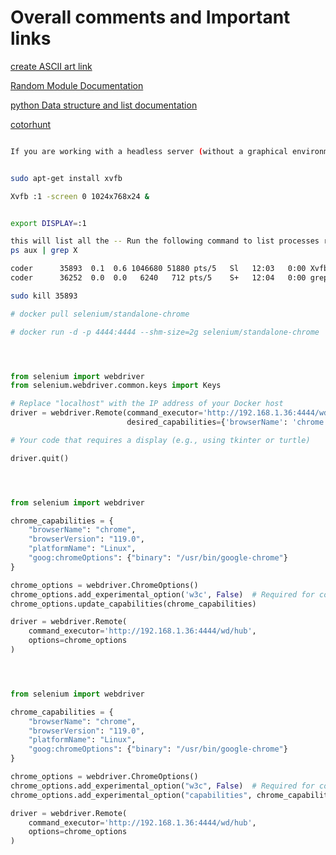 # Overall comments and Important links

[create ASCII art link](http://patorjk.com/software/taag/#p=display&f=Graffiti&t=Type%20Something%20)


[Random Module Documentation](https://www.askpython.com/python-modules/python-random-module-generate-random-numbers-sequences)

 
 [python Data structure and list documentation](https://docs.python.org/3/tutorial/datastructures.html)


[cotorhunt](https://colorhunt.co/)



```bash

If you are working with a headless server (without a graphical environment) and want to use Tkinter, you can set up a virtual display using a tool like Xvfb


sudo apt-get install xvfb

Xvfb :1 -screen 0 1024x768x24 &


export DISPLAY=:1

this will list all the -- Run the following command to list processes related to X server:
ps aux | grep X

coder      35893  0.1  0.6 1046680 51880 pts/5   Sl   12:03   0:00 Xvfb :1 -screen 0 1024x768x24
coder      36252  0.0  0.0   6240   712 pts/5    S+   12:04   0:00 grep X

sudo kill 35893


```



```py
# docker pull selenium/standalone-chrome

# docker run -d -p 4444:4444 --shm-size=2g selenium/standalone-chrome




from selenium import webdriver
from selenium.webdriver.common.keys import Keys

# Replace "localhost" with the IP address of your Docker host
driver = webdriver.Remote(command_executor='http://192.168.1.36:4444/wd/hub',
                          desired_capabilities={'browserName': 'chrome'})

# Your code that requires a display (e.g., using tkinter or turtle)

driver.quit()




from selenium import webdriver

chrome_capabilities = {
    "browserName": "chrome",
    "browserVersion": "119.0",
    "platformName": "Linux",
    "goog:chromeOptions": {"binary": "/usr/bin/google-chrome"}
}

chrome_options = webdriver.ChromeOptions()
chrome_options.add_experimental_option('w3c', False)  # Required for compatibility
chrome_options.update_capabilities(chrome_capabilities)

driver = webdriver.Remote(
    command_executor='http://192.168.1.36:4444/wd/hub',
    options=chrome_options
)




from selenium import webdriver

chrome_capabilities = {
    "browserName": "chrome",
    "browserVersion": "119.0",
    "platformName": "Linux",
    "goog:chromeOptions": {"binary": "/usr/bin/google-chrome"}
}

chrome_options = webdriver.ChromeOptions()
chrome_options.add_experimental_option("w3c", False)  # Required for compatibility
chrome_options.add_experimental_option("capabilities", chrome_capabilities)

driver = webdriver.Remote(
    command_executor='http://192.168.1.36:4444/wd/hub',
    options=chrome_options
)


```